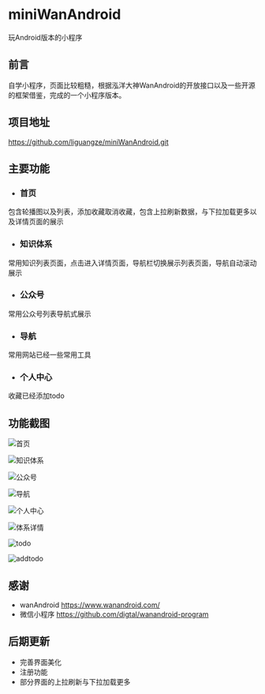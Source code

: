 # miniWanAndroid
玩Android版本的小程序

## 前言
自学小程序，页面比较粗糙，根据泓洋大神WanAndroid的开放接口以及一些开源的框架借鉴，完成的一个小程序版本。

## 项目地址
https://github.com/liguangze/miniWanAndroid.git

## 主要功能
- ### 首页
包含轮播图以及列表，添加收藏取消收藏，包含上拉刷新数据，与下拉加载更多以及详情页面的展示

- ### 知识体系
常用知识列表页面，点击进入详情页面，导航栏切换展示列表页面，导航自动滚动展示

- ### 公众号
常用公众号列表导航式展示

- ### 导航
常用网站已经一些常用工具

- ### 个人中心
收藏已经添加todo



## 功能截图





![首页](./images/06031.jpg)

![知识体系](./images/06032.jpg)

![公众号](./images/06033.jpg)

![导航](./images/06034.jpg)

![个人中心](./images/06035.jpg)

![体系详情](./images/06036.jpg)

![todo](./images/06037.jpg)

![addtodo](./images/06038.jpg)



## 感谢

- wanAndroid  https://www.wanandroid.com/
- 微信小程序   https://github.com/digtal/wanandroid-program


## 后期更新

- 完善界面美化
- 注册功能
- 部分界面的上拉刷新与下拉加载更多






